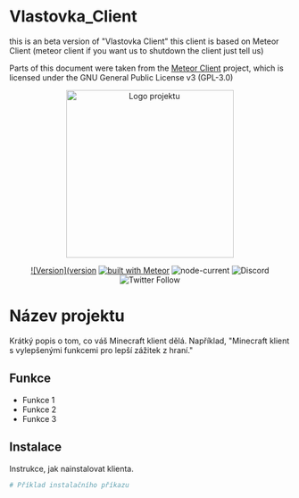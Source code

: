 # Vlastovka_Client
this is an beta version of "Vlastovka Client" this client is based on Meteor Client (meteor client if you want us to shutdown the client just tell us)

Parts of this document were taken from the [Meteor Client](https://github.com/MeteorDevelopment/meteor-client) project, which is licensed under the GNU General Public License v3 (GPL-3.0)

<!-- Logo projektu -->
<p align="center">
  <img src="URL_TVÉHO_LOGA" alt="Logo projektu" width="300">
</p>

<!-- Vycentrovaný blok se štítky -->
<div align="center">

[![Version](version](https://img.shields.io/badge/v_1.0.0-green)
[![built with Meteor](meteor)](https://meteor.com)
![node-current](https://img.shields.io/node/v/meteor)
![Discord](TVŮJ_DISCORD_ODKAZ)
![Twitter Follow](TVŮJ_TWITTER_ODKAZ)

</div>

# Název projektu

Krátký popis o tom, co váš Minecraft klient dělá. Například, "Minecraft klient s vylepšenými funkcemi pro lepší zážitek z hraní."

## Funkce

- Funkce 1
- Funkce 2
- Funkce 3

## Instalace

Instrukce, jak nainstalovat klienta.

```bash
# Příklad instalačního příkazu

